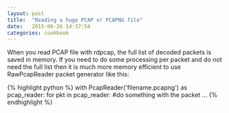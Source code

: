 ```yaml
---
layout: post
title:  "Reading a huge PCAP or PCAPNG file"
date:   2015-06-26 14:37:54
categories: cookbook
---
```

When you read PCAP file with rdpcap, the full list of decoded packets is saved in memory.   If you need to do some processing per packet and do not need the full list then it is much more memory efficient to use RawPcapReader packet generator like this:

{% highlight python %}
with PcapReader('filename.pcapng') as pcap_reader:
  for pkt in pcap_reader:
    #do something with the packet
    ...
{% endhighlight %}